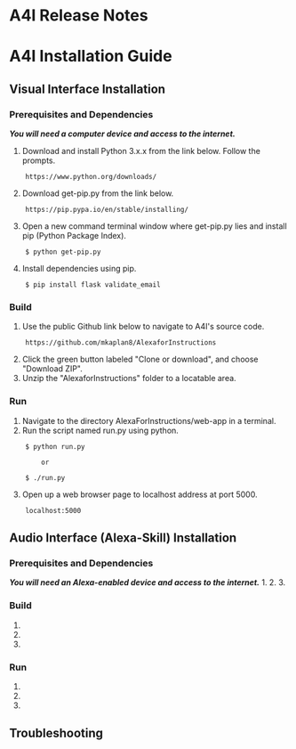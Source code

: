 # A4I Release Notes

# A4I Installation Guide

## Visual Interface Installation

### Prerequisites and Dependencies
***You will need a computer device and access to the internet.***
1. Download and install Python 3.x.x from the link below. Follow the prompts.
```
    https://www.python.org/downloads/
```
2. Download get-pip.py from the link below.
```
    https://pip.pypa.io/en/stable/installing/
```
3. Open a new command terminal window where get-pip.py lies and install pip (Python Package Index).
```
    $ python get-pip.py
```
4. Install dependencies using pip.
```
    $ pip install flask validate_email
```

### Build
1. Use the public Github link below to navigate to A4I's source code.
```
    https://github.com/mkaplan8/AlexaforInstructions
```
2. Click the green button labeled "Clone or download", and choose "Download ZIP".
3. Unzip the "AlexaforInstructions" folder to a locatable area.

### Run
1. Navigate to the directory AlexaForInstructions/web-app in a terminal.
2. Run the script named run.py using python.
```
    $ python run.py

        or

    $ ./run.py
```
3. Open up a web browser page to localhost address at port 5000.
```
    localhost:5000
```

## Audio Interface (Alexa-Skill) Installation

### Prerequisites and Dependencies
***You will need an Alexa-enabled device and access to the internet.***
1.
2.
3.

### Build
1.
2.
3.

### Run
1.
2.
3.

## Troubleshooting

